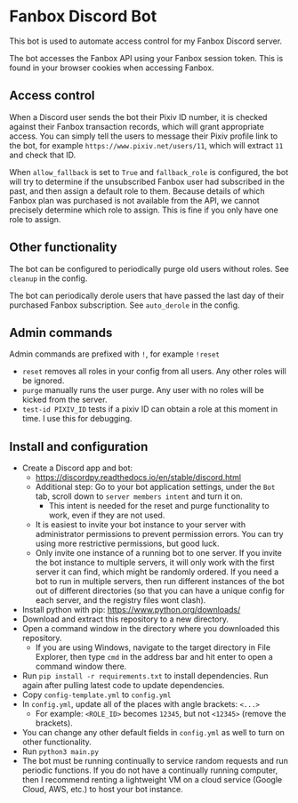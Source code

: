 # Fanbox Discord Bot
This bot is used to automate access control for my Fanbox Discord server.

The bot accesses the Fanbox API using your Fanbox session token. This is found in your browser cookies when accessing Fanbox.

## Access control
When a Discord user sends the bot their Pixiv ID number, it is checked against their Fanbox transaction records, which will grant appropriate access. You can simply tell the users to message their Pixiv profile link to the bot, for example `https://www.pixiv.net/users/11`, which will extract `11` and check that ID.

When `allow_fallback` is set to `True` and `fallback_role` is configured, the bot will try to determine if the unsubscribed Fanbox user had subscribed in the past, and then assign a default role to them. Because details of which Fanbox plan was purchased is not available from the API, we cannot precisely determine which role to assign. This is fine if you only have one role to assign.

## Other functionality
The bot can be configured to periodically purge old users without roles. See `cleanup` in the config.

The bot can periodically derole users that have passed the last day of their purchased Fanbox subscription. See `auto_derole` in the config.

## Admin commands
Admin commands are prefixed with `!`, for example `!reset`
- `reset` removes all roles in your config from all users. Any other roles will be ignored.
- `purge` manually runs the user purge. Any user with no roles will be kicked from the server.
- `test-id PIXIV_ID` tests if a pixiv ID can obtain a role at this moment in time. I use this for debugging.

## Install and configuration
- Create a Discord app and bot:
    - https://discordpy.readthedocs.io/en/stable/discord.html
    - Additional step: Go to your bot application settings, under the `Bot` tab, scroll down to `server members intent` and turn it on.
        - This intent is needed for the reset and purge functionality to work, even if they are not used.
    - It is easiest to invite your bot instance to your server with administrator permissions to prevent permission errors. You can try using more restrictive permissions, but good luck.
    - Only invite one instance of a running bot to one server. If you invite the bot instance to multiple servers, it will only work with the first server it can find, which might be randomly ordered. If you need a bot to run in multiple servers, then run different instances of the bot out of different directories (so that you can have a unique config for each server, and the registry files wont clash).
- Install python with pip: https://www.python.org/downloads/
- Download and extract this repository to a new directory.
- Open a command window in the directory where you downloaded this repository.
  - If you are using Windows, navigate to the target directory in File Explorer, then type `cmd` in the address bar and hit enter to open a command window there.
- Run `pip install -r requirements.txt` to install dependencies. Run again after pulling latest code to update dependencies.
- Copy `config-template.yml` to `config.yml`
- In `config.yml`, update all of the places with angle brackets: `<...>`
  - For example: `<ROLE_ID>` becomes `12345`, but not `<12345>` (remove the brackets).
- You can change any other default fields in `config.yml` as well to turn on other functionality.
- Run `python3 main.py`
- The bot must be running continually to service random requests and run periodic functions. If you do not have a continually running computer, then I recommend renting a lightweight VM on a cloud service (Google Cloud, AWS, etc.) to host your bot instance.